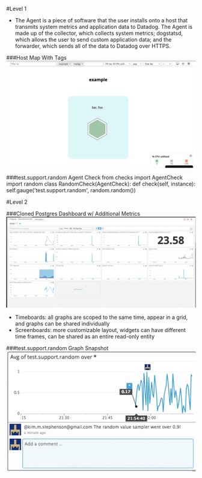 #Level 1

* The Agent is a piece of software that the user installs onto a host that transmits system metrics and application data to Datadog. The Agent is made up of the collector, which collects system metrics; dogstatsd, which allows the user to send custom application data; and the forwarder, which sends all of the data to Datadog over HTTPS.

###Host Map With Tags
![](./screenshots/hostmap_with_tags.png)

###test.support.random Agent Check
    from checks import AgentCheck
    import random
    class RandomCheck(AgentCheck):
        def check(self, instance):
        self.gauge('test.support.random', random.random())


#Level 2

###Cloned Postgres Dashboard w/ Additional Metrics
![](./screenshots/cloned_dashboard.png)

* Timeboards: all graphs are scoped to the same time, appear in a grid, and graphs can be shared individually
* Screenboards: more customizable layout, widgets can have different time frames, can be shared as an entire read-only entity

###test.support.random Graph Snapshot
![](./screenshots/snapshot.png)
